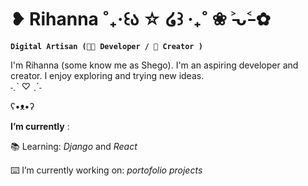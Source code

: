 # ❥ Rihanna ˚₊‧꒰ა ☆ ໒꒱ ‧₊˚ ❀ ˃̵ᴗ˂̵ ✿

**`Digital Artisan (👩‍💻 Developer / 📸 Creator )`**

I'm Rihanna (some know me as Shego). I'm an aspiring developer and creator. I enjoy exploring and trying new ideas. <br> ˗ˏˋ ♡ ˎˊ˗

ʕ•ᴥ•ʔ

**I’m currently** :

📚 Learning: _Django_ and _React_<br>

⌨️ I’m currently working on: _portofolio projects_<br>
